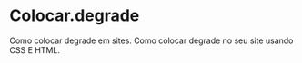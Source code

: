 # Colocar.degrade
Como colocar degrade em sites. 
Como colocar degrade no seu site usando CSS E HTML. 
